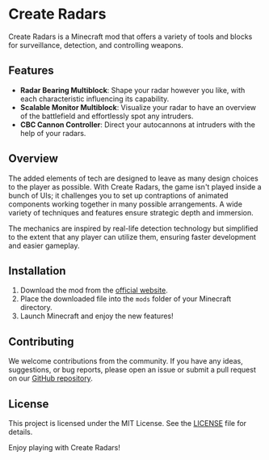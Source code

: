 # Create Radars

Create Radars is a Minecraft mod that offers a variety of tools and blocks for surveillance, detection, and controlling
weapons.

## Features

- **Radar Bearing Multiblock**: Shape your radar however you like, with each characteristic influencing its capability.
- **Scalable Monitor Multiblock**: Visualize your radar to have an overview of the battlefield and effortlessly spot any
  intruders.
- **CBC Cannon Controller**: Direct your autocannons at intruders with the help of your radars.

## Overview

The added elements of tech are designed to leave as many design choices to the player as possible. With Create Radars,
the game isn't played inside a bunch of UIs; it challenges you to set up contraptions of animated components working
together in many possible arrangements. A wide variety of techniques and features ensure strategic depth and immersion.

The mechanics are inspired by real-life detection technology but simplified to the extent that any player can utilize
them, ensuring faster development and easier gameplay.

## Installation

1. Download the mod from the [official website](https://modrinth.com/project/create-radars).
2. Place the downloaded file into the `mods` folder of your Minecraft directory.
3. Launch Minecraft and enjoy the new features!

## Contributing

We welcome contributions from the community. If you have any ideas, suggestions, or bug reports, please open an issue or
submit a pull request on our [GitHub repository](https://github.com/Arsenalists-of-Create/Create-Radar).

## License

This project is licensed under the MIT License. See the [LICENSE](LICENSE) file for details.

Enjoy playing with Create Radars!